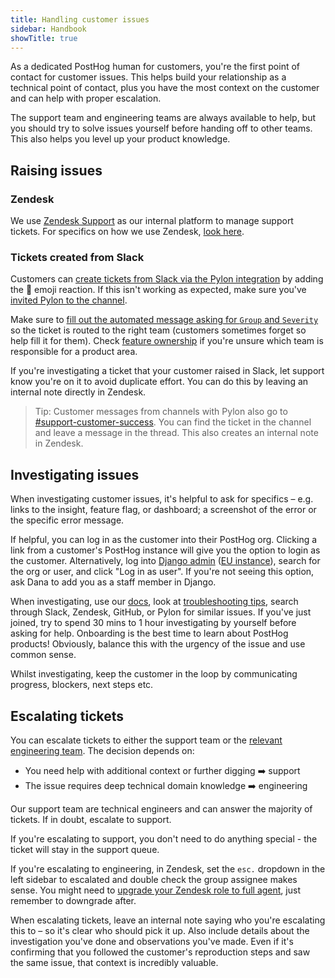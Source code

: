 ```yaml
---
title: Handling customer issues
sidebar: Handbook
showTitle: true
---
```

As a dedicated PostHog human for customers, you're the first point of contact for customer issues. This helps build your relationship as a technical point of contact, plus you have the most context on the customer and can help with proper escalation.

The support team and engineering teams are always available to help, but you should try to solve issues yourself before handing off to other teams. This also helps you level up your product knowledge.

## Raising issues

### Zendesk
We use [Zendesk Support](https://posthoghelp.zendesk.com/agent) as our internal platform to manage support tickets. For specifics on how we use Zendesk, [look here](/handbook/engineering/support-hero#how-do-i-use-zendesk).

### Tickets created from Slack
Customers can [create tickets from Slack via the Pylon integration](/handbook/engineering/support-hero#pylon-to-create-zendesk-tickets-from-slack-posts) by adding the 🎫 emoji reaction. If this isn't working as expected, make sure you've [invited Pylon to the channel](/handbook/growth/sales/slack-channels).

Make sure to [fill out the automated message asking for `Group` and `Severity`](/handbook/engineering/support-hero#pylon-to-create-zendesk-tickets-from-slack-posts) so the ticket is routed to the right team (customers sometimes forget so help fill it for them). Check [feature ownership](/handbook/engineering/feature-ownership) if you're unsure which team is responsible for a product area. 

If you're investigating a ticket that your customer raised in Slack, let support know you're on it to avoid duplicate effort. You can do this by leaving an internal note directly in Zendesk. 

> Tip: Customer messages from channels with Pylon also go to [#support-customer-success](https://posthog.slack.com/archives/C05MUMZLC13). You can find the ticket in the channel and leave a message in the thread. This also creates an internal note in Zendesk.

## Investigating issues

When investigating customer issues, it's helpful to ask for specifics – e.g. links to the insight, feature flag, or dashboard; a screenshot of the error or the specific error message. 

If helpful, you can log in as the customer into their PostHog org. Clicking a link from a customer's PostHog instance will give you the option to login as the customer. Alternatively, log into [Django admin](https://us.posthog.com/admin/) ([EU instance](https://eu.posthog.com/admin/)), search for the org or user, and click "Log in as user". If you're not seeing this option, ask Dana to add you as a staff member in Django.

When investigating, use our [docs](/docs), look at [troubleshooting tips](/handbook/support/troubleshooting-tips), search through Slack, Zendesk, GitHub, or Pylon for similar issues. If you've just joined, try to spend 30 mins to 1 hour investigating by yourself before asking for help. Onboarding is the best time to learn about PostHog products! Obviously, balance this with the urgency of the issue and use common sense.

Whilst investigating, keep the customer in the loop by communicating progress, blockers, next steps etc.

## Escalating tickets

You can escalate tickets to either the support team or the [relevant engineering team](/handbook/engineering/feature-ownership). The decision depends on:
- You need help with additional context or further digging ➡️ support 
- The issue requires deep technical domain knowledge ➡️ engineering

Our support team are technical engineers and can answer the majority of tickets. If in doubt, escalate to support. 

If you're escalating to support, you don't need to do anything special - the ticket will stay in the support queue. 

If you're escalating to engineering, in Zendesk, set the `esc.` dropdown in the left sidebar to escalated and double check the group assignee makes sense. You might need to [upgrade your Zendesk role to full agent](handbook/engineering/support-hero#i-cant-assign-tickets-or-make-public-replies), just remember to downgrade after. 

When escalating tickets, leave an internal note saying who you're escalating this to – so it's clear who should pick it up. Also include details about the investigation you've done and observations you've made. Even if it's confirming that you followed the customer's reproduction steps and saw the same issue, that context is incredibly valuable. 